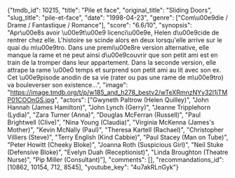 {"tmdb_id": 10215, "title": "Pile et face", "original_title": "Sliding Doors", "slug_title": "pile-et-face", "date": "1998-04-23", "genre": ["Com\u00e9die / Drame / Fantastique / Romance"], "score": "6.6/10", "synopsis": "Apr\u00e8s avoir \u00e9t\u00e9 licenci\u00e9e, Helen d\u00e9cide de rentrer chez elle. L'histoire se scinde alors en deux lorsqu'elle arrive sur le quai du m\u00e9tro. Dans une premi\u00e8re version alternative, elle manque la rame et ne peut ainsi d\u00e9couvrir que son petit ami est en train de la tromper dans leur appartement. Dans la seconde version, elle attrape la rame \u00e0 temps et surprend son petit ami au lit avec son ex. Cet \u00e9pisode anodin de sa vie (rater ou pas une rame de m\u00e9tro) va bouleverser son existence...", "image": "https://image.tmdb.org/t/p/w185_and_h278_bestv2/wTeXRmnzNYv32l1jTMP01COOnGS.jpg", "actors": ["Gwyneth Paltrow (Helen Quilley)", "John Hannah (James Hamilton)", "John Lynch (Gerry)", "Jeanne Tripplehorn (Lydia)", "Zara Turner (Anna)", "Douglas McFerran (Russell)", "Paul Brightwell (Clive)", "Nina Young (Claudia)", "Virginia McKenna (James's Mother)", "Kevin McNally (Paul)", "Theresa Kartell (Rachael)", "Christopher Villiers (Steve)", "Terry English (Kind Cabbie)", "Paul Stacey (Man on Tube)", "Peter Howitt (Cheeky Bloke)", "Joanna Roth (Suspicious Girl)", "Neil Stuke (Defensive Bloke)", "Evelyn Duah (Receptionist)", "Linda Broughton (Theatre Nurse)", "Pip Miller (Consultant)"], "comments": [], "recommandations_id": [10862, 10154, 712, 8545], "youtube_key": "4u7akRLnGyk"}